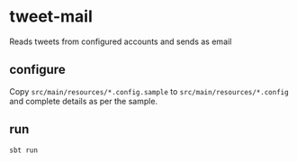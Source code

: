 # tweet-mail
Reads tweets from configured accounts and sends as email

## configure
Copy `src/main/resources/*.config.sample` to `src/main/resources/*.config` and complete details as per the sample.

## run
`sbt run`
